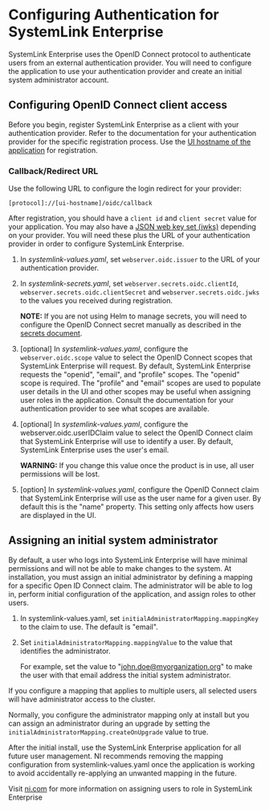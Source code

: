 # Configuring Authentication for SystemLink Enterprise

SystemLink Enterprise uses the OpenID Connect protocol to authenticate users from an external authentication provider. You will need to configure the application to use your authentication provider and create an initial system administrator account.

## Configuring OpenID Connect client access

Before you begin, register SystemLink Enterprise as a client with your authentication provider. Refer to the documentation for your authentication provider for the specific registration process. Use the [UI hostname of the application](configure-hostnames.md) for registration.

### Callback/Redirect URL

Use the following URL to configure the login redirect for your provider:

```url
[protocol]://[ui-hostname]/oidc/callback
```

After registration, you should have a `client id` and `client secret` value for your application. You may also have a [JSON web key set (jwks)](https://datatracker.ietf.org/doc/html/rfc7517#section-5) depending on your provider. You will need these plus the URL of your authentication provider in order to configure SystemLink Enterprise.

1. In _systemlink-values.yaml_, set `webserver.oidc.issuer` to the URL of your authentication provider.
2. In _systemlink-secrets.yaml_, set `webserver.secrets.oidc.clientId`, `webserver.secrets.oidc.clientSecret` and `webserver.secrets.oidc.jwks` to the values you received during registration.

    **NOTE:** If you are not using Helm to manage secrets, you will need to configure the OpenID Connect secret manually as described in the [secrets document](secrets.md).

3. \[optional\] In _systemlink-values.yaml_, configure the `webserver.oidc.scope` value to select the OpenID Connect scopes that SystemLink Enterprise will request. By default, SystemLink Enterprise requests the "openid", "email", and "profile" scopes. The "openid" scope is required. The "profile" and "email" scopes are used to populate user details in the UI and other scopes may be useful when assigning user roles in the application. Consult the documentation for your authentication provider to see what scopes are available.

4. \[optional\] In _systemlink-values.yaml_, configure the webserver.oidc.userIDClaim value to select the OpenID Connect claim that SystemLink Enterprise will use to identify a user. By default, SystemLink Enterprise uses the user's email.

    **WARNING:** If you change this value once the product is in use, all user permissions will be lost.

5. \[option\] In _systemlink-values.yaml_, configure the OpenID Connect claim that SystemLink Enterprise will use as the user name for a given user. By default this is the "name" property. This setting only affects how users are displayed in the UI.

## Assigning an initial system administrator

By default, a user who logs into SystemLink Enterprise will have minimal permissions and will not be able to make changes to the system. At installation, you must assign an initial administrator by defining a mapping for a specific Open ID Connect claim. The administrator will be able to log in, perform initial configuration of the application, and assign roles to other users.

1. In systemlink-values.yaml, set `initialAdministratorMapping.mappingKey` to the claim to use. The default is "email".
2. Set `initialAdministratorMapping.mappingValue` to the value that identifies the administrator.

    For example, set the value to "john.doe@myorganization.org" to make the user with that email address the initial system administrator.

If you configure a mapping that applies to multiple users, all selected users will have administrator access to the cluster.

Normally, you configure the administrator mapping only at install but you can assign an administrator during an upgrade by setting the `initialAdministratorMapping.createOnUpgrade` value to true.

After the initial install, use the SystemLink Enterprise application for all future user management. NI recommends removing the mapping configuration from systemlink-values.yaml once the application is working to avoid accidentally re-applying an unwanted mapping in the future.

Visit [ni.com](https://www.ni.com/docs/en-US/bundle/systemlink-enterprise/page/mapping-roles.html) for more information on assigning users to role in SystemLink Enterprise
